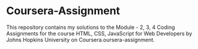 # Coursera-Assignment


This repository contains my solutions to the Module - 2, 3, 4 Coding Assignments for the course HTML, CSS, JavaScript for Web Developers by Johns Hopkins University on Coursera.oursera-assignment.
